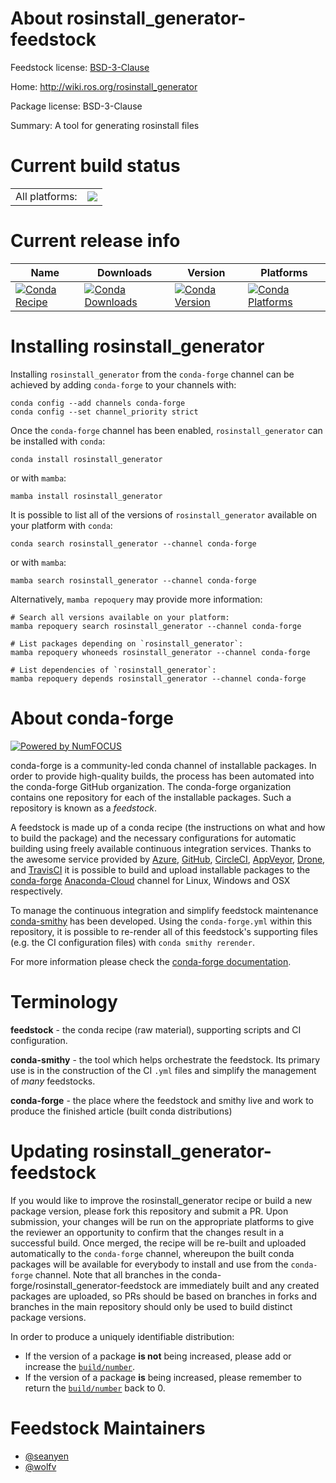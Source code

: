 About rosinstall_generator-feedstock
====================================

Feedstock license: [BSD-3-Clause](https://github.com/conda-forge/rosinstall_generator-feedstock/blob/main/LICENSE.txt)

Home: http://wiki.ros.org/rosinstall_generator

Package license: BSD-3-Clause

Summary: A tool for generating rosinstall files

Current build status
====================


<table><tr><td>All platforms:</td>
    <td>
      <a href="https://dev.azure.com/conda-forge/feedstock-builds/_build/latest?definitionId=8086&branchName=main">
        <img src="https://dev.azure.com/conda-forge/feedstock-builds/_apis/build/status/rosinstall_generator-feedstock?branchName=main">
      </a>
    </td>
  </tr>
</table>

Current release info
====================

| Name | Downloads | Version | Platforms |
| --- | --- | --- | --- |
| [![Conda Recipe](https://img.shields.io/badge/recipe-rosinstall_generator-green.svg)](https://anaconda.org/conda-forge/rosinstall_generator) | [![Conda Downloads](https://img.shields.io/conda/dn/conda-forge/rosinstall_generator.svg)](https://anaconda.org/conda-forge/rosinstall_generator) | [![Conda Version](https://img.shields.io/conda/vn/conda-forge/rosinstall_generator.svg)](https://anaconda.org/conda-forge/rosinstall_generator) | [![Conda Platforms](https://img.shields.io/conda/pn/conda-forge/rosinstall_generator.svg)](https://anaconda.org/conda-forge/rosinstall_generator) |

Installing rosinstall_generator
===============================

Installing `rosinstall_generator` from the `conda-forge` channel can be achieved by adding `conda-forge` to your channels with:

```
conda config --add channels conda-forge
conda config --set channel_priority strict
```

Once the `conda-forge` channel has been enabled, `rosinstall_generator` can be installed with `conda`:

```
conda install rosinstall_generator
```

or with `mamba`:

```
mamba install rosinstall_generator
```

It is possible to list all of the versions of `rosinstall_generator` available on your platform with `conda`:

```
conda search rosinstall_generator --channel conda-forge
```

or with `mamba`:

```
mamba search rosinstall_generator --channel conda-forge
```

Alternatively, `mamba repoquery` may provide more information:

```
# Search all versions available on your platform:
mamba repoquery search rosinstall_generator --channel conda-forge

# List packages depending on `rosinstall_generator`:
mamba repoquery whoneeds rosinstall_generator --channel conda-forge

# List dependencies of `rosinstall_generator`:
mamba repoquery depends rosinstall_generator --channel conda-forge
```


About conda-forge
=================

[![Powered by
NumFOCUS](https://img.shields.io/badge/powered%20by-NumFOCUS-orange.svg?style=flat&colorA=E1523D&colorB=007D8A)](https://numfocus.org)

conda-forge is a community-led conda channel of installable packages.
In order to provide high-quality builds, the process has been automated into the
conda-forge GitHub organization. The conda-forge organization contains one repository
for each of the installable packages. Such a repository is known as a *feedstock*.

A feedstock is made up of a conda recipe (the instructions on what and how to build
the package) and the necessary configurations for automatic building using freely
available continuous integration services. Thanks to the awesome service provided by
[Azure](https://azure.microsoft.com/en-us/services/devops/), [GitHub](https://github.com/),
[CircleCI](https://circleci.com/), [AppVeyor](https://www.appveyor.com/),
[Drone](https://cloud.drone.io/welcome), and [TravisCI](https://travis-ci.com/)
it is possible to build and upload installable packages to the
[conda-forge](https://anaconda.org/conda-forge) [Anaconda-Cloud](https://anaconda.org/)
channel for Linux, Windows and OSX respectively.

To manage the continuous integration and simplify feedstock maintenance
[conda-smithy](https://github.com/conda-forge/conda-smithy) has been developed.
Using the ``conda-forge.yml`` within this repository, it is possible to re-render all of
this feedstock's supporting files (e.g. the CI configuration files) with ``conda smithy rerender``.

For more information please check the [conda-forge documentation](https://conda-forge.org/docs/).

Terminology
===========

**feedstock** - the conda recipe (raw material), supporting scripts and CI configuration.

**conda-smithy** - the tool which helps orchestrate the feedstock.
                   Its primary use is in the construction of the CI ``.yml`` files
                   and simplify the management of *many* feedstocks.

**conda-forge** - the place where the feedstock and smithy live and work to
                  produce the finished article (built conda distributions)


Updating rosinstall_generator-feedstock
=======================================

If you would like to improve the rosinstall_generator recipe or build a new
package version, please fork this repository and submit a PR. Upon submission,
your changes will be run on the appropriate platforms to give the reviewer an
opportunity to confirm that the changes result in a successful build. Once
merged, the recipe will be re-built and uploaded automatically to the
`conda-forge` channel, whereupon the built conda packages will be available for
everybody to install and use from the `conda-forge` channel.
Note that all branches in the conda-forge/rosinstall_generator-feedstock are
immediately built and any created packages are uploaded, so PRs should be based
on branches in forks and branches in the main repository should only be used to
build distinct package versions.

In order to produce a uniquely identifiable distribution:
 * If the version of a package **is not** being increased, please add or increase
   the [``build/number``](https://docs.conda.io/projects/conda-build/en/latest/resources/define-metadata.html#build-number-and-string).
 * If the version of a package **is** being increased, please remember to return
   the [``build/number``](https://docs.conda.io/projects/conda-build/en/latest/resources/define-metadata.html#build-number-and-string)
   back to 0.

Feedstock Maintainers
=====================

* [@seanyen](https://github.com/seanyen/)
* [@wolfv](https://github.com/wolfv/)


